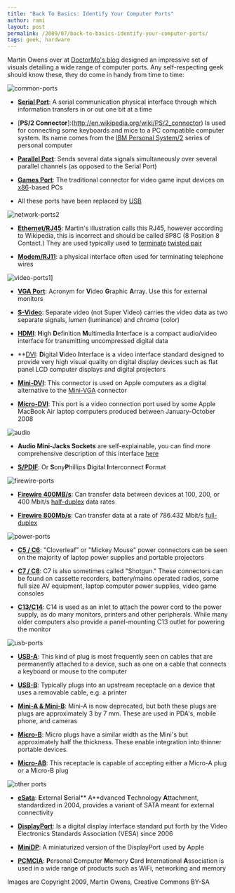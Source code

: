 ```yaml
---
title: "Back To Basics: Identify Your Computer Ports"
author: rami
layout: post
permalink: /2009/07/back-to-basics-identify-your-computer-ports/
tags: geek, hardware
---
```


Martin Owens over at [DoctorMo's blog](http://doctormo.wordpress.com/2009/07/17/learning-identifying-computer-ports/) designed an impressive set of visuals detailing a wide range of computer ports. Any self-respecting geek should know these, they do come in handy from time to time:

![common-ports]({filename}/images/common-ports.png)

* [**Serial Port**](http://en.wikipedia.org/wiki/Serial_Port): A serial communication physical interface through which information transfers in or out one bit at a time

* [**PS/2 Connector**]:(http://en.wikipedia.org/wiki/PS/2_connector) Is used for connecting some keyboards and mice to a PC compatible computer system. Its name comes from the [IBM Personal System/2](http://en.wikipedia.org/wiki/IBM_Personal_System/2 "IBM Personal System/2") series of personal computer

* [**Parallel Port**](http://en.wikipedia.org/wiki/Parallel_Port): Sends several data signals simultaneously over several parallel channels (as opposed to the Serial Port)

* [**Games Port**](http://en.wikipedia.org/wiki/Game_port): The traditional connector for video game input devices on [x86](http://en.wikipedia.org/wiki/X86 "X86")-based PCs

* All these ports have been replaced by [USB](http://en.wikipedia.org/wiki/Usb)

![network-ports2]({filename}/images/network-ports2.png)

* [**Ethernet/RJ45**](http://en.wikipedia.org/wiki/RJ45): Martin's illustration calls this RJ45, however according to Wikipedia, this is incorrect and should be called 8P8C (8 Position 8 Contact.) They are used typically used to [terminate](http://en.wikipedia.org/wiki/Electrical_termination) [twisted pair](http://en.wikipedia.org/wiki/Twisted_pair)

* [**Modem/RJ11**](http://en.wikipedia.org/wiki/RJ11): a physical interface often used for terminating telephone wires

![video-ports1]({filename}/images/video-ports1.png)]

* [**VGA Port**](http://en.wikipedia.org/wiki/VGA_port): Acronym for **V**ideo **G**raphic **A**rray. Use this for external monitors

* [**S-Video**](http://en.wikipedia.org/wiki/S-Video): Separate video (not Super Video) carries the video data as two separate signals, *lumen* (luminance) and *chroma* (color)

* [**HDMI**](http://en.wikipedia.org/wiki/HDMI): **H**igh **D**efinition **M**ultimedia **I**nterface is a compact audio/video interface for transmitting uncompressed digital data

* **[DVI](http://en.wikipedia.org/wiki/Digital_Visual_Interface): **D**igital **V**ideo **I**nterface is a video interface standard designed to provide very high visual quality on digital display devices such as flat panel LCD computer displays and digital projectors

* [**Mini-DVI**](http://en.wikipedia.org/wiki/Mini-DVI): This connector is used on Apple computers as a digital alternative to the [Mini-VGA](http://en.wikipedia.org/wiki/Mini-VGA) connector

* [**Micro-DVI**](http://en.wikipedia.org/wiki/Micro-dvi): This port is a video connection port used by some Apple MacBook Air laptop computers produced between January-October 2008

![audio]({filename}/images/audio.png)

* **Audio Mini-Jacks Sockets** are self-explainable, you can find more comprehensive description of this interface [here](http://en.wikipedia.org/wiki/Audio_jack)

* [**S/PDIF**](http://en.wikipedia.org/wiki/S/PDIF): Or **S**ony**P**hillips **D**igital **I**nterconnect **F**ormat

![firewire-ports]({filename}/images/firewire-ports.png)

* [**Firewire 400MB/s**](http://en.wikipedia.org/wiki/FireWire_400): Can transfer data between devices at 100, 200, or 400 Mbit/s [half-duplex](http://en.wikipedia.org/wiki/Half-duplex) data rates

* [**Firewire 800Mb/s**](http://en.wikipedia.org/wiki/FireWire_800#FireWire_800_.28IEEE_1394b-2002.29): Can transfer data at a rate of 786.432 Mbit/s [full-duplex](http://en.wikipedia.org/wiki/Full-duplex)

![power-ports]({filename}/images/power-ports.png)

* **[C5 / C6](http://en.wikipedia.org/wiki/IEC_connector#C5_and_C6_connectors)**: "Cloverleaf" or "Mickey Mouse" power connectors can be seen on the majority of laptop power supplies and portable projectors

* [**C7 / C8**](http://en.wikipedia.org/wiki/IEC_connector#C7_and_C8_connectors): C7 is also sometimes called "Shotgun." These connectors can be found on  cassette recorders, battery/mains operated radios, some full size AV equipment, laptop computer power supplies, video game consoles

* [**C13/C14**](http://en.wikipedia.org/wiki/IEC_connector\#C13_and_C14_connectors): C14 is used as an inlet to attach the power cord to the power supply, as do many monitors, printers and other peripherals. While many older computers also provide a panel-mounting C13 outlet for powering the monitor

![usb-ports]({filename}/images/usb-ports.png)

* [**USB-A**](http://en.wikipedia.org/wiki/Universal_Serial_Bus#USB-A): This kind of plug is most frequently seen on cables that are permanently attached to a device, such as one on a cable that connects a keyboard or mouse to the computer

* [**USB-B**](http://en.wikipedia.org/wiki/Universal_Serial_Bus#USB-B): Typically plugs into an upstream receptacle on a device that uses a removable cable, e.g. a printer

* [**Mini-A & Mini-B**](http://en.wikipedia.org/wiki/Universal_Serial_Bus#Mini_and_Micro): Mini-A is now deprecated, but both these plugs are plugs are approximately 3 by 7 mm. These are used in PDA's, mobile phone, and cameras

* [**Micro-B**](http://en.wikipedia.org/wiki/Universal_Serial_Bus#Mini_and_Micro): Micro plugs have a similar width as the Mini's but approximately half the thickness. These enable integration into thinner portable devices.

* [**Micro-AB**](http://en.wikipedia.org/wiki/USB_On-The-Go): This receptacle is capable of accepting either a Micro-A plug or a Micro-B plug

![other ports]({filename}/images/other-ports.png)

* [**eSata**](http://en.wikipedia.org/wiki/Esata#External_SATA): **E**xternal **S**erial** A**dvanced **T**echnology **A**ttachment, standardized in 2004, provides a variant of SATA meant for external connectivity

* [**DisplayPort**](http://en.wikipedia.org/wiki/Displayport): Is a digital display interface standard put forth by the Video Electronics Standards Association (VESA) since 2006

* [**MiniDP**](http://en.wikipedia.org/wiki/Displayport):  A miniaturized version of the DisplayPort used by Apple

* [**PCMCIA**](http://en.wikipedia.org/wiki/PCMCIA): **P**ersonal **C**omputer **M**emory **C**ard **I**nternational **A**ssociation is used in a wide range of products such as WiFi, networking and memory

Images are Copyright 2009, Martin Owens, Creative Commons BY-SA
